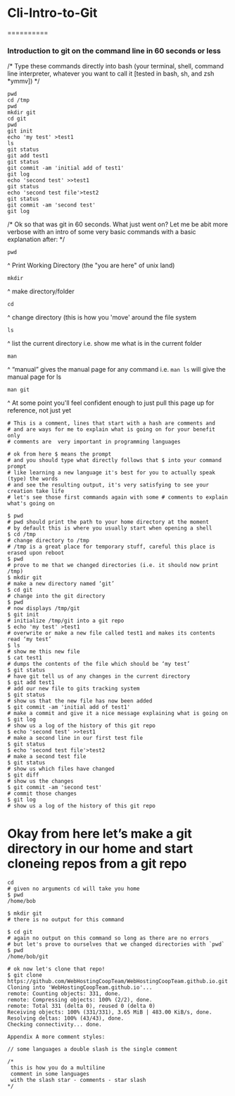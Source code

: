 # Cli-Intro-to-Git
==========

### Introduction to git on the command line in 60 seconds or less


/* 
Type these commands directly into bash (your terminal, shell, command line interpreter, whatever you want to call it [tested in bash, sh, and zsh *ymmv])
*/  
```
pwd
cd /tmp
pwd
mkdir git
cd git
pwd
git init
echo 'my test' >test1
ls
git status
git add test1
git status
git commit -am 'initial add of test1'
git log
echo 'second test' >>test1
git status
echo 'second test file'>test2
git status
git commit -am 'second test'
git log
```
/*
 Ok so that was git in 60 seconds.  What just went on?  Let me be abit more verbose with an intro of some very basic commands with a basic explanation after:
*/
```
pwd
```
^ Print Working Directory (the "you are here" of unix land)
```
mkdir
```
^ make directory/folder
```
cd
```
^ change directory (this is how you 'move' around the file system
```
ls
```
^ list the current directory i.e. show me what is in the current folder
```
man
```
^ “manual” gives the manual page for any command i.e. `man ls` will give the manual page for ls
```
man git
```
^ At some point you'll feel confident enough to just pull this page up for reference, not just yet

```
# This is a comment, lines that start with a hash are comments and
# and are ways for me to explain what is going on for your benefit only 
# comments are  very important in programming languages

# ok from here $ means the prompt
# and you should type what directly follows that $ into your command prompt
# like learning a new language it's best for you to actually speak (type) the words
# and see the resulting output, it's very satisfying to see your creation take life
# let's see those first commands again with some # comments to explain what's going on

$ pwd
# pwd should print the path to your home directory at the moment
# by default this is where you usually start when opening a shell
$ cd /tmp
# change directory to /tmp
# /tmp is a great place for temporary stuff, careful this place is erased upon reboot
$ pwd
# prove to me that we changed directories (i.e. it should now print /tmp)
$ mkdir git
# make a new directory named ‘git’
$ cd git
# change into the git directory
$ pwd
# now displays /tmp/git
$ git init
# initialize /tmp/git into a git repo
$ echo 'my test' >test1
# overwrite or make a new file called test1 and makes its contents read ‘my test’
$ ls
# show me this new file
$ cat test1
# dumps the contents of the file which should be ‘my test’
$ git status
# have git tell us of any changes in the current directory
$ git add test1
# add our new file to gits tracking system
$ git status
# show us that the new file has now been added
$ git commit -am 'initial add of test1'
# make a commit and give it a nice message explaining what is going on
$ git log
# show us a log of the history of this git repo
$ echo 'second test' >>test1
# make a second line in our first test file
$ git status
$ echo 'second test file'>test2
# make a second test file
$ git status
# show us which files have changed
$ git diff
# show us the changes
$ git commit -am 'second test'
# commit those changes
$ git log
# show us a log of the history of this git repo
```
# Okay from here let’s make a git directory in our home and start cloneing repos from a git repo
```
cd
# given no arguments cd will take you home
$ pwd
/home/bob
```
```
$ mkdir git
# there is no output for this command
```
```
$ cd git
# again no output on this command so long as there are no errors
# but let's prove to ourselves that we changed directories with `pwd`
$ pwd
/home/bob/git
```


```
# ok now let's clone that repo!
$ git clone https://github.com/WebHostingCoopTeam/WebHostingCoopTeam.github.io.git
Cloning into 'WebHostingCoopTeam.github.io'...
remote: Counting objects: 331, done.
remote: Compressing objects: 100% (2/2), done.
remote: Total 331 (delta 0), reused 0 (delta 0)
Receiving objects: 100% (331/331), 3.65 MiB | 483.00 KiB/s, done.
Resolving deltas: 100% (43/43), done.
Checking connectivity... done.
```


```
Appendix A more comment styles:

// some languages a double slash is the single comment

/*
 this is how you do a multiline
 comment in some languages
 with the slash star - comments - star slash 
*/
```
